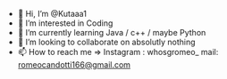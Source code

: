 - 👋 Hi, I’m @Kutaaa1
- 👀 I’m interested in Coding
- 🌱 I’m currently learning Java / c++ / maybe Python
- 💞️ I’m looking to collaborate on absolutly nothing
- 📫 How to reach me => Instagram : whosgromeo_ mail: romeocandotti166@gmail.com

<!---
Kutaaa1/Kutaaa1 is a ✨ special ✨ repository because its `README.md` (this file) appears on your GitHub profile.
You can click the Preview link to take a look at your changes.
--->
